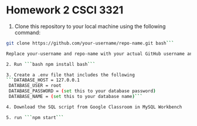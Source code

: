 # Homework 2 CSCI 3321
  
1. Clone this repository to your local machine using the following command:

 ```bash
 git clone https://github.com/your-username/repo-name.git bash```

Replace your-username and repo-name with your actual GitHub username and repository name.

2. Run ```bash npm install bash```

3. Create a .env file that includes the following
```DATABASE_HOST = 127.0.0.1
  DATABASE_USER = root
  DATABASE_PASSWORD = (set this to your database password)
  DATABASE_NAME = (set this to your database name)```

4. Download the SQL script from Google Classroom in MySQL Workbench

5. run ```npm start```





